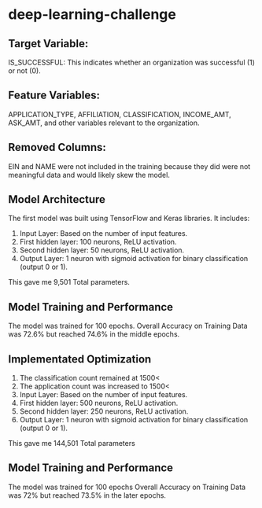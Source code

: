 # deep-learning-challenge

## Target Variable:

IS_SUCCESSFUL: This indicates whether an organization was successful (1) or not (0).

## Feature Variables:

APPLICATION_TYPE, AFFILIATION, CLASSIFICATION, INCOME_AMT, ASK_AMT, and other variables relevant to the organization.

## Removed Columns:

EIN and NAME were not included in the training because they did were not meaningful data and would likely skew the model.

## Model Architecture

The first model was built using TensorFlow and Keras libraries. It includes:

1. Input Layer: Based on the number of input features.
2. First hidden layer: 100 neurons, ReLU activation.
3. Second hidden layer: 50 neurons, ReLU activation.
4. Output Layer: 1 neuron with sigmoid activation for binary classification (output 0 or 1).
   
This gave me 9,501 Total parameters.

## Model Training and Performance

The model was trained for 100 epochs.
Overall Accuracy on Training Data was 72.6% but reached 74.6% in the middle epochs.

## Implementated Optimization

1. The classification count remained at 1500<
2. The application count was increased to 1500<
3. Input Layer: Based on the number of input features.
4. First hidden layer: 500 neurons, ReLU activation.
5. Second hidden layer: 250 neurons, ReLU activation.
6. Output Layer: 1 neuron with sigmoid activation for binary classification (output 0 or 1).
   
This gave me 144,501 Total parameters

## Model Training and Performance

The model was trained for 100 epochs
Overall Accuracy on Training Data was 72% but reached 73.5% in the later epochs.
